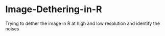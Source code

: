 # Image-Dethering-in-R
Trying to dether the image in R at high and low resolution and identify the noises
